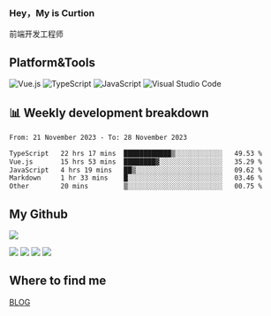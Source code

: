### Hey，My is Curtion
前端开发工程师
## Platform&Tools

![Vue.js](https://img.shields.io/badge/-Vue.js-4FC08D?style=flat-square&logo=Vue.js&logoColor=white)
![TypeScript](https://img.shields.io/badge/-TypeScript-007ACC?style=flat-square&logo=typescript&logoColor=white)
![JavaScript](https://img.shields.io/badge/-JavaScript-F7DF1E?style=flat-square&logo=javascript&logoColor=black)
![Visual Studio Code](https://img.shields.io/badge/-VSCode-007ACC?style=flat-square&logo=Visual-Studio-Code&logoColor=white)

## 📊 Weekly development breakdown

<!--START_SECTION:waka-->

```txt
From: 21 November 2023 - To: 28 November 2023

TypeScript   22 hrs 17 mins  ████████████▒░░░░░░░░░░░░   49.53 %
Vue.js       15 hrs 53 mins  ████████▓░░░░░░░░░░░░░░░░   35.29 %
JavaScript   4 hrs 19 mins   ██▒░░░░░░░░░░░░░░░░░░░░░░   09.62 %
Markdown     1 hr 33 mins    █░░░░░░░░░░░░░░░░░░░░░░░░   03.46 %
Other        20 mins         ▒░░░░░░░░░░░░░░░░░░░░░░░░   00.75 %
```

<!--END_SECTION:waka-->

## My Github

![](http://github-profile-summary-cards.vercel.app/api/cards/profile-details?username=curtion&theme=nord_bright)

![](http://github-profile-summary-cards.vercel.app/api/cards/stats?username=curtion&theme=nord_bright)
![](http://github-profile-summary-cards.vercel.app/api/cards/productive-time?username=curtion&theme=nord_bright&utcOffset=8)
![](http://github-profile-summary-cards.vercel.app/api/cards/repos-per-language?username=curtion&theme=nord_bright)
![](http://github-profile-summary-cards.vercel.app/api/cards/most-commit-language?username=curtion&theme=nord_bright)

## Where to find me

[BLOG](https://blog.3gxk.net)
